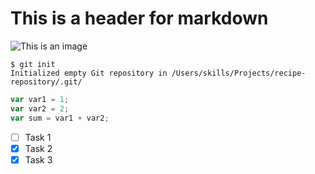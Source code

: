 # This is a header for markdown

![This is an image](https://octodex.github.com/images/yaktocat.png)

```
$ git init
Initialized empty Git repository in /Users/skills/Projects/recipe-repository/.git/
```
``` javascript
var var1 = 1;
var var2 = 2;
var sum = var1 + var2;
```

- [ ] Task 1
- [x] Task 2
- [x] Task 3

